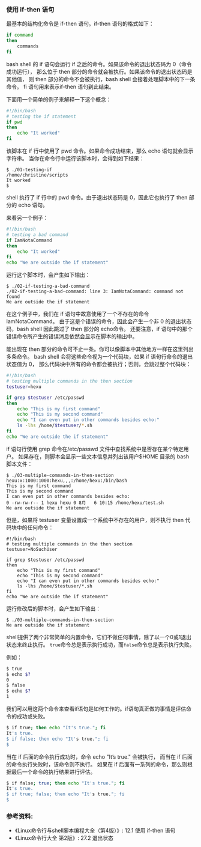 ### 使用 if-then 语句

最基本的结构化命令是 if-then 语句。if-then 语句的格式如下：

```bash
if command
then
    commands
fi
```

bash shell 的 if 语句会运行 if 之后的命令。如果该命令的退出状态码为 0（命令成功运行），
那么位于 then 部分的命令就会被执行。如果该命令的退出状态码是其他值，
则 then 部分的命令不会被执行，bash shell 会接着处理脚本中的下一条命令。
fi 语句用来表示if-then 语句到此结束。

下面用一个简单的例子来解释一下这个概念：

```bash
#!/bin/bash
# testing the if statement
if pwd
then
	echo "It worked"
fi
```

该脚本在 if 行中使用了 pwd 命令。如果命令成功结束，那么 echo 语句就会显示字符串。
当你在命令行中运行该脚本时，会得到如下结果：

```
$ ./01-testing-if
/home/christine/scripts
It worked
$
```

shell 执行了 if 行中的 pwd 命令。由于退出状态码是 0，因此它也执行了 then 部分的 echo 语句。

来看另一个例子：

```bash
#!/bin/bash
# testing a bad command
if IamNotaCommand
then
	echo "It worked"
fi
echo "We are outside the if statement"
```

运行这个脚本时，会产生如下输出：

```
$ ./02-if-testing-a-bad-command
./02-if-testing-a-bad-command: line 3: IamNotaCommand: command not found
We are outside the if statement
```

在这个例子中，我们在 if 语句中故意使用了一个不存在的命令 IamNotaCommand。
由于这是个错误的命令，因此会产生一个非 0 的退出状态码，bash shell 因此跳过了 then 部分的 echo命令。
还要注意，if 语句中的那个错误命令所产生的错误消息依然会显示在脚本的输出中。

能出现在 then 部分的命令可不止一条。你可以像脚本中其他地方一样在这里列出多条命令。
bash shell 会将这些命令视为一个代码块，如果 if 语句行命令的退出状态值为 0，
那么代码块中所有的命令都会被执行；否则，会跳过整个代码块：

```bash
#!/bin/bash
# testing multiple commands in the then section
testuser=hexu

if grep $testuser /etc/passwd
then
	echo "This is my first command"
	echo "This is my second command"
	echo "I can even put in other commands besides echo:"
	ls -lhs /home/$testuser/*.sh
fi
echo "We are outside the if statement"
```

if 语句行使用 grep 命令在/etc/passwd 文件中查找系统中是否存在某个特定用户。
如果存在，则脚本会显示一些文本信息并列出该用户$HOME 目录的 bash 脚本文件：

```
$ ./03-multiple-commands-in-then-section
hexu:x:1000:1000:hexu,,,:/home/hexu:/bin/bash
This is my first command
This is my second command
I can even put in other commands besides echo:
0 -rw-rw-r-- 1 hexu hexu 0 8月   6 10:15 /home/hexu/test.sh
We are outside the if statement
```

但是，如果将 testuser 变量设置成一个系统中不存在的用户，则不执行 then 代码块中的任何命令：

```
#!/bin/bash
# testing multiple commands in the then section
testuser=NoSuchUser

if grep $testuser /etc/passwd
then
	echo "This is my first command"
	echo "This is my second command"
	echo "I can even put in other commands besides echo:"
	ls -lhs /home/$testuser/*.sh
fi
echo "We are outside the if statement"
```

运行修改后的脚本时，会产生如下输出：

```
$ ./03-multiple-commands-in-then-section
We are outside the if statement
```

shell提供了两个非常简单的内置命令，它们不做任何事情，除了以一个0或1退出状态来终止执行。
`true`命令总是表示执行成功，而`false`命令总是表示执行失败。

例如：

```bash
$ true
$ echo $?
0
$ false
$ echo $?
1
```

我们可以用这两个命令来查看if语句是如何工作的。if语句真正做的事情是评估命令的成功或失败。

```bash
$ if true; then echo "It's true."; fi
It's true.
$ if false; then echo "It's true."; fi
$
```

当在 if 后面的命令执行成功时，命令 echo "It’s true." 会被执行，
而当在 if 后面的命令执行失败时，该命令则不执行。
如果在 if 后面有一系列的命令，那么则根据最后一个命令的执行结果进行评估。

```bash
$ if false; true; then echo "It's true."; fi
It's true.
$ if true; false; then echo "It's true."; fi
$
```

### 参考资料:
- 《Linux命令行与shell脚本编程大全（第4版）》: 12.1 使用 if-then 语句
- 《Linux命令行大全 第2版》: 27.2 退出状态

